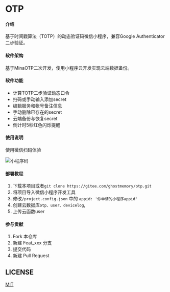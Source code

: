 # OTP

#### 介绍

基于时间戳算法（TOTP）的动态验证码微信小程序，兼容Google Authenticator二步验证。

#### 软件架构

基于MinaOTP二次开发，使用小程序云开发实现云端数据备份。


#### 软件功能

- 计算TOTP二步验证动态口令
- 扫码或手动输入添加secret
- 编辑服务和帐号备注信息
- 手动删除已存在的secret
- 云端备份与恢复secret
- 倒计时5秒红色闪烁提醒

#### 使用说明

使用微信扫码体验

![小程序码](https://images.gitee.com/uploads/images/2020/0824/162015_16d7b5d8_21964.jpeg "gh_508ca98f3bfb_430.jpg")


#### 部署教程

1. 下载本项目或者``` git clone https://gitee.com/ghostmemory/otp.git ```
2. 将项目导入微信小程序开发工具 
3. 修改```/project.config.json``` 中的 ```appid: '你申请的小程序appid' ```
4. 创建云数据库```otp、user、devicelog```,
5. 上传云函数user

#### 参与贡献

1.  Fork 本仓库
2.  新建 Feat_xxx 分支
3.  提交代码
4.  新建 Pull Request

## LICENSE

[MIT](https://gitee.com/ghostmemory/otp/blob/master/LICENSE)
